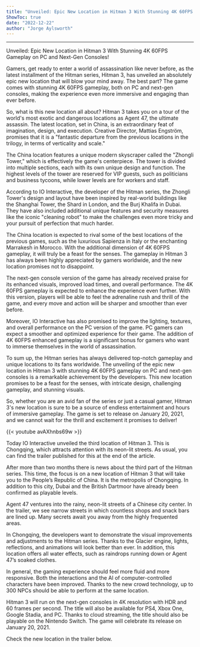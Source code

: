 ```yaml
---
title: "Unveiled: Epic New Location in Hitman 3 With Stunning 4K 60FPS Gameplay on PC and Next-Gen Consoles!"
ShowToc: true 
date: "2022-12-22"
author: "Jorge Aylsworth"
---
```

*****
Unveiled: Epic New Location in Hitman 3 With Stunning 4K 60FPS Gameplay on PC and Next-Gen Consoles!

Gamers, get ready to enter a world of assassination like never before, as the latest installment of the Hitman series, Hitman 3, has unveiled an absolutely epic new location that will blow your mind away. The best part? The game comes with stunning 4K 60FPS gameplay, both on PC and next-gen consoles, making the experience even more immersive and engaging than ever before.

So, what is this new location all about? Hitman 3 takes you on a tour of the world's most exotic and dangerous locations as Agent 47, the ultimate assassin. The latest location, set in China, is an extraordinary feat of imagination, design, and execution. Creative Director, Mattias Engström, promises that it is a "fantastic departure from the previous locations in the trilogy, in terms of verticality and scale."

The China location features a unique modern skyscraper called the "Zhongli Tower," which is effectively the game's centerpiece. The tower is divided into multiple sections, each with its own unique design and function. The highest levels of the tower are reserved for VIP guests, such as politicians and business tycoons, while lower levels are for workers and staff.

According to IO Interactive, the developer of the Hitman series, the Zhongli Tower's design and layout have been inspired by real-world buildings like the Shanghai Tower, the Shard in London, and the Burj Khalifa in Dubai. They have also included additional unique features and security measures like the iconic "cleaning robot" to make the challenges even more tricky and your pursuit of perfection that much harder.

The China location is expected to rival some of the best locations of the previous games, such as the luxurious Sapienza in Italy or the enchanting Marrakesh in Morocco. With the additional dimension of 4K 60FPS gameplay, it will truly be a feast for the senses. The gameplay in Hitman 3 has always been highly appreciated by gamers worldwide, and the new location promises not to disappoint.

The next-gen console version of the game has already received praise for its enhanced visuals, improved load times, and overall performance. The 4K 60FPS gameplay is expected to enhance the experience even further. With this version, players will be able to feel the adrenaline rush and thrill of the game, and every move and action will be sharper and smoother than ever before.

Moreover, IO Interactive has also promised to improve the lighting, textures, and overall performance on the PC version of the game. PC gamers can expect a smoother and optimized experience for their game. The addition of 4K 60FPS enhanced gameplay is a significant bonus for gamers who want to immerse themselves in the world of assassination.

To sum up, the Hitman series has always delivered top-notch gameplay and unique locations to its fans worldwide. The unveiling of the epic new location in Hitman 3 with stunning 4K 60FPS gameplay on PC and next-gen consoles is a remarkable achievement by the developers. This new location promises to be a feast for the senses, with intricate design, challenging gameplay, and stunning visuals.

So, whether you are an avid fan of the series or just a casual gamer, Hitman 3's new location is sure to be a source of endless entertainment and hours of immersive gameplay. The game is set to release on January 20, 2021, and we cannot wait for the thrill and excitement it promises to deliver!

{{< youtube avAXhnbs69w >}} 



Today IO Interactive unveiled the third location of Hitman 3. This is Chongqing, which attracts attention with its neon-lit streets. As usual, you can find the trailer published for this at the end of the article.
 
After more than two months there is news about the third part of the Hitman series. This time, the focus is on a new location of Hitman 3 that will take you to the People’s Republic of China. It is the metropolis of Chongqing. In addition to this city, Dubai and the British Dartmoor have already been confirmed as playable levels.
 
Agent 47 ventures into the rainy, neon-lit streets of a Chinese city center. In the trailer, we see narrow streets in which countless shops and snack bars are lined up. Many secrets await you away from the highly frequented areas.
 
In Chongqing, the developers want to demonstrate the visual improvements and adjustments to the Hitman series. Thanks to the Glacier engine, lights, reflections, and animations will look better than ever. In addition, this location offers all water effects, such as raindrops running down or Agent 47’s soaked clothes.
 
In general, the gaming experience should feel more fluid and more responsive. Both the interactions and the AI ​​of computer-controlled characters have been improved. Thanks to the new crowd technology, up to 300 NPCs should be able to perform at the same location.
 
Hitman 3 will run on the next-gen consoles in 4K resolution with HDR and 60 frames per second. The title will also be available for PS4, Xbox One, Google Stadia, and PC. Thanks to cloud streaming, the title should also be playable on the Nintendo Switch. The game will celebrate its release on January 20, 2021.
 
Check the new location in the trailer below.
 





